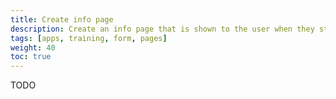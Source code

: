```yaml
---
title: Create info page
description: Create an info page that is shown to the user when they start the service
tags: [apps, training, form, pages]
weight: 40
toc: true
---
```


TODO